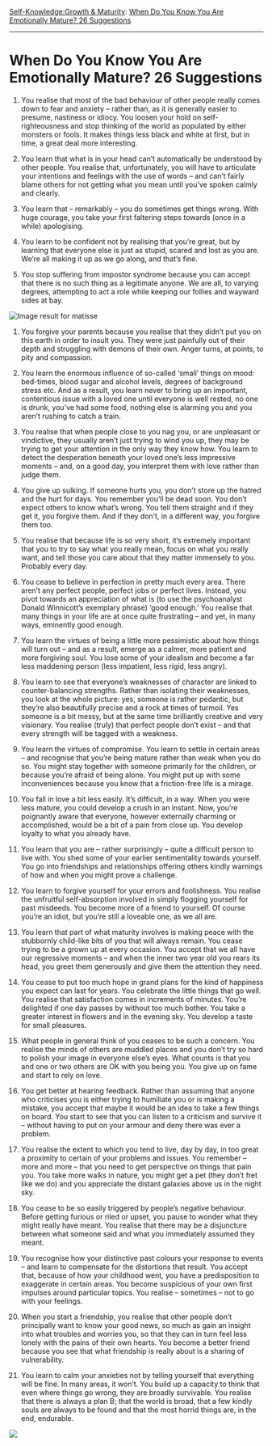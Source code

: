 [Self-Knowledge:](https://www.theschooloflife.com/thebookoflife/category/self-knowledge/)[Growth & Maturity](https://www.theschooloflife.com/thebookoflife/category/self-knowledge/growth-maturity/): [When Do You Know You Are Emotionally Mature? 26 Suggestions](https://www.theschooloflife.com/thebookoflife/when-do-you-know-you-are-emotionally-mature-26-suggestions/)

* * *

# When Do You Know You Are Emotionally Mature? 26 Suggestions

1. You realise that most of the bad behaviour of other people really comes down to fear and anxiety – rather than, as it is generally easier to presume, nastiness or idiocy. You loosen your hold on self-righteousness and stop thinking of the world as populated by either monsters or fools. It makes things less black and white at first, but in time, a great deal more interesting. 

1. You learn that what is in your head can’t automatically be understood by other people. You realise that, unfortunately, you will have to articulate your intentions and feelings with the use of words – and can’t fairly blame others for not getting what you mean until you’ve spoken calmly and clearly.

1. You learn that – remarkably – you do sometimes get things wrong. With huge courage, you take your first faltering steps towards (once in a while) apologising.

1. You learn to be confident not by realising that you’re great, but by learning that everyone else is just as stupid, scared and lost as you are. We’re all making it up as we go along, and that’s fine. 

1. You stop suffering from impostor syndrome because you can accept that there is no such thing as a legitimate anyone. We are all, to varying degrees, attempting to act a role while keeping our follies and wayward sides at bay.

![Image result for matisse](https://cdn.shopify.com/s/files/1/0242/2391/products/Matisse_Swan.jpg?v=1537726630)

1. You forgive your parents because you realise that they didn’t put you on this earth in order to insult you. They were just painfully out of their depth and struggling with demons of their own. Anger turns, at points, to pity and compassion.

1. You learn the enormous influence of so-called ‘small’ things on mood: bed-times, blood sugar and alcohol levels, degrees of background stress etc. And as a result, you learn never to bring up an important, contentious issue with a loved one until everyone is well rested, no one is drunk, you’ve had some food, nothing else is alarming you and you aren’t rushing to catch a train.

1. You realise that when people close to you nag you, or are unpleasant or vindictive, they usually aren’t just trying to wind you up, they may be trying to get your attention in the only way they know how. You learn to detect the desperation beneath your loved one’s less impressive moments – and, on a good day, you interpret them with love rather than judge them.

1. You give up sulking. If someone hurts you, you don’t store up the hatred and the hurt for days. You remember you’ll be dead soon. You don’t expect others to know what’s wrong. You tell them straight and if they get it, you forgive them. And if they don’t, in a different way, you forgive them too.

1. You realise that because life is so very short, it’s extremely important that you to try to say what you really mean, focus on what you really want, and tell those you care about that they matter immensely to you. Probably every day.
2. You cease to believe in perfection in pretty much every area. There aren’t any perfect people, perfect jobs or perfect lives. Instead, you pivot towards an appreciation of what is (to use the psychoanalyst Donald Winnicott’s exemplary phrase) ‘good enough.’ You realise that many things in your life are at once quite frustrating – and yet, in many ways, eminently good enough.

1. You learn the virtues of being a little more pessimistic about how things will turn out – and as a result, emerge as a calmer, more patient and more forgiving soul. You lose some of your idealism and become a far less maddening person (less impatient, less rigid, less angry).

1. You learn to see that everyone’s weaknesses of character are linked to counter-balancing strengths. Rather than isolating their weaknesses, you look at the whole picture: yes, someone is rather pedantic, but they’re also beautifully precise and a rock at times of turmoil. Yes someone is a bit messy, but at the same time brilliantly creative and very visionary. You realise (truly) that perfect people don’t exist – and that every strength will be tagged with a weakness.

1. You learn the virtues of compromise. You learn to settle in certain areas – and recognise that you’re being mature rather than weak when you do so. You might stay together with someone primarily for the children, or because you’re afraid of being alone. You might put up with some inconveniences because you know that a friction-free life is a mirage.

1. You fall in love a bit less easily. It’s difficult, in a way. When you were less mature, you could develop a crush in an instant. Now, you’re poignantly aware that everyone, however externally charming or accomplished, would be a bit of a pain from close up. You develop loyalty to what you already have.

1. You learn that you are – rather surprisingly – quite a difficult person to live with. You shed some of your earlier sentimentality towards yourself. You go into friendships and relationships offering others kindly warnings of how and when you might prove a challenge.

1. You learn to forgive yourself for your errors and foolishness. You realise the unfruitful self-absorption involved in simply flogging yourself for past misdeeds. You become more of a friend to yourself. Of course you’re an idiot, but you’re still a loveable one, as we all are.

1. You learn that part of what maturity involves is making peace with the stubbornly child-like bits of you that will always remain. You cease trying to be a grown up at every occasion. You accept that we all have our regressive moments – and when the inner two year old you rears its head, you greet them generously and give them the attention they need.

1. You cease to put too much hope in grand plans for the kind of happiness you expect can last for years. You celebrate the little things that go well. You realise that satisfaction comes in increments of minutes. You’re delighted if one day passes by without too much bother. You take a greater interest in flowers and in the evening sky. You develop a taste for small pleasures.

1. What people in general think of you ceases to be such a concern. You realise the minds of others are muddled places and you don’t try so hard to polish your image in everyone else’s eyes. What counts is that you and one or two others are OK with you being you. You give up on fame and start to rely on love.

1. You get better at hearing feedback. Rather than assuming that anyone who criticises you is either trying to humiliate you or is making a mistake, you accept that maybe it would be an idea to take a few things on board. You start to see that you can listen to a criticism and survive it – without having to put on your armour and deny there was ever a problem. 

1. You realise the extent to which you tend to live, day by day, in too great a proximity to certain of your problems and issues. You remember – more and more – that you need to get perspective on things that pain you. You take more walks in nature, you might get a pet (they don’t fret like we do) and you appreciate the distant galaxies above us in the night sky.

1. You cease to be so easily triggered by people’s negative behaviour. Before getting furious or riled or upset, you pause to wonder what they might really have meant. You realise that there may be a disjuncture between what someone said and what you immediately assumed they meant.

1. You recognise how your distinctive past colours your response to events – and learn to compensate for the distortions that result. You accept that, because of how your childhood went, you have a predisposition to exaggerate in certain areas. You become suspicious of your own first impulses around particular topics. You realise – sometimes – not to go with your feelings.

1. When you start a friendship, you realise that other people don’t principally want to know your good news, so much as gain an insight into what troubles and worries you, so that they can in turn feel less lonely with the pains of their own hearts. You become a better friend because you see that what friendship is really about is a sharing of vulnerability.

1. You learn to calm your anxieties not by telling yourself that everything will be fine. In many areas, it won’t. You build up a capacity to think that even where things go wrong, they are broadly survivable. You realise that there is always a plan B; that the world is broad, that a few kindly souls are always to be found and that the most horrid things are, in the end, endurable.

[![](https://img.youtube.com/vi/k-J9BVBjK3o/0.jpg)](https://www.youtube.com/embed/k-J9BVBjK3o '')
